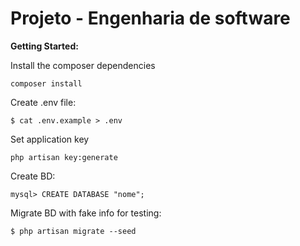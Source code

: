 # Projeto - Engenharia de software

**Getting Started:**

Install the composer dependencies
    
    composer install
    
      

Create .env file:

    $ cat .env.example > .env

Set application key
    
    php artisan key:generate  

Create BD:

    mysql> CREATE DATABASE "nome";

Migrate BD with fake info for testing:
    
    $ php artisan migrate --seed


	